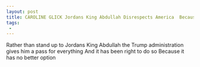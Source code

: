 ```yaml
---
layout: post
title: CAROLINE GLICK Jordans King Abdullah Disrespects America  Because He Can
tags:
 -
---
```

Rather than stand up to Jordans King Abdullah the Trump administration gives him a pass for everything And it has been right to do so Because it has no better option
